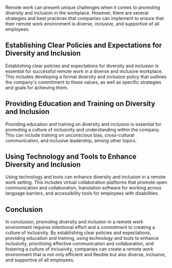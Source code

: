 
Remote work can present unique challenges when it comes to promoting diversity and inclusion in the workplace. However, there are several strategies and best practices that companies can implement to ensure that their remote work environment is diverse, inclusive, and supportive of all employees.

Establishing Clear Policies and Expectations for Diversity and Inclusion
------------------------------------------------------------------------

Establishing clear policies and expectations for diversity and inclusion is essential for successful remote work in a diverse and inclusive workplace. This includes developing a formal diversity and inclusion policy that outlines the company's commitment to these values, as well as specific strategies and goals for achieving them.

Providing Education and Training on Diversity and Inclusion
-----------------------------------------------------------

Providing education and training on diversity and inclusion is essential for promoting a culture of inclusivity and understanding within the company. This can include training on unconscious bias, cross-cultural communication, and inclusive leadership, among other topics.

Using Technology and Tools to Enhance Diversity and Inclusion
-------------------------------------------------------------

Using technology and tools can enhance diversity and inclusion in a remote work setting. This includes virtual collaboration platforms that promote open communication and collaboration, translation software for working across language barriers, and accessibility tools for employees with disabilities.

Conclusion
----------

In conclusion, promoting diversity and inclusion in a remote work environment requires intentional effort and a commitment to creating a culture of inclusivity. By establishing clear policies and expectations, providing education and training, using technology and tools to enhance inclusivity, prioritizing effective communication and collaboration, and fostering a culture of inclusivity, companies can create a remote work environment that is not only efficient and flexible but also diverse, inclusive, and supportive of all employees.
